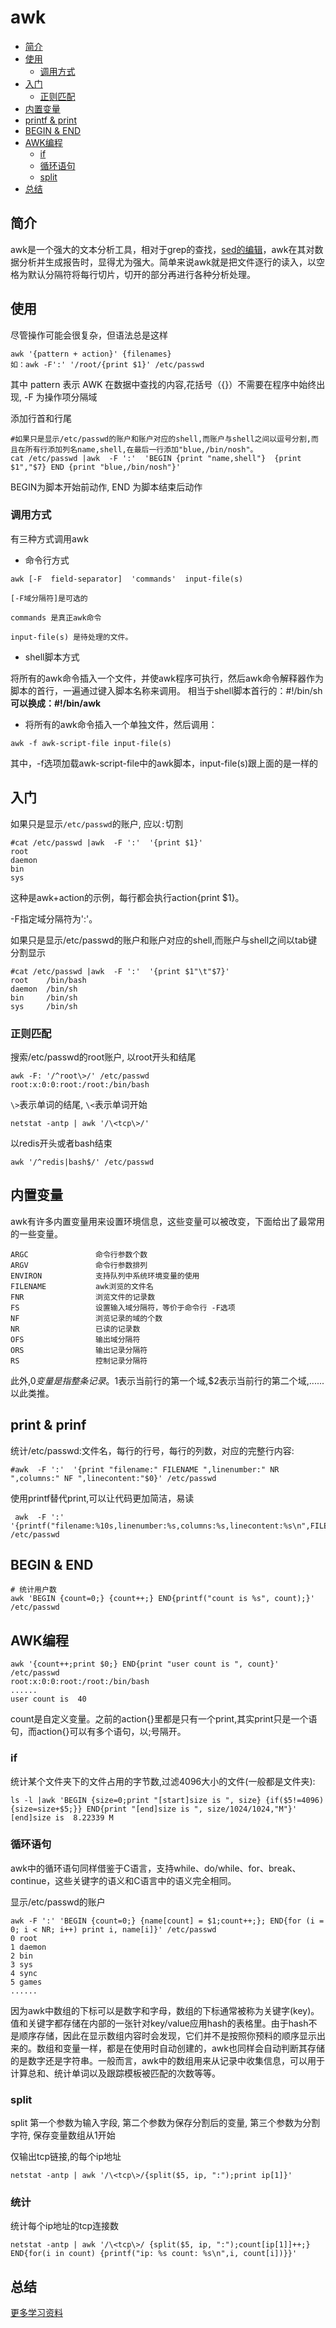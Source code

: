 # awk

- [简介](#intor)
- [使用](#usage)
    - [调用方式](#use-way)
- [入门](#first)
    - [正则匹配](#reg)
- [内置变量](#awk-var)
- [printf & print](#print)
- [BEGIN & END](#begingend)
- [AWK编程](#coding)
    - [if](#if)
    - [循环语句](#for)
    - [split](#split)
- [总结](#end)

<a name="intor"></a>
## 简介

awk是一个强大的文本分析工具，相对于grep的查找，[sed的编辑](/docs/{{version}}/sed)，awk在其对数据分析并生成报告时，显得尤为强大。简单来说awk就是把文件逐行的读入，以空格为默认分隔符将每行切片，切开的部分再进行各种分析处理。

<a name="usage"></a>
## 使用

尽管操作可能会很复杂，但语法总是这样
```
awk '{pattern + action}' {filenames}
如：awk -F':' '/root/{print $1}' /etc/passwd
```

其中 pattern 表示 AWK 在数据中查找的内容,花括号（{}）不需要在程序中始终出现, -F 为操作项分隔域

添加行首和行尾
```
#如果只是显示/etc/passwd的账户和账户对应的shell,而账户与shell之间以逗号分割,而且在所有行添加列名name,shell,在最后一行添加"blue,/bin/nosh"。
cat /etc/passwd |awk  -F ':'  'BEGIN {print "name,shell"}  {print $1","$7} END {print "blue,/bin/nosh"}'
```
BEGIN为脚本开始前动作, END 为脚本结束后动作

<a name='use-way'></a>
### 调用方式

有三种方式调用awk

* 命令行方式 

```
awk [-F  field-separator]  'commands'  input-file(s)

[-F域分隔符]是可选的

commands 是真正awk命令

input-file(s) 是待处理的文件。
```   

* shell脚本方式

将所有的awk命令插入一个文件，并使awk程序可执行，然后awk命令解释器作为脚本的首行，一遍通过键入脚本名称来调用。
相当于shell脚本首行的：#!/bin/sh**可以换成：#!/bin/awk**

* 将所有的awk命令插入一个单独文件，然后调用：

```
awk -f awk-script-file input-file(s)
```

其中，-f选项加载awk-script-file中的awk脚本，input-file(s)跟上面的是一样的

<a name="first"></a>
## 入门

如果只是显示`/etc/passwd`的账户, 应以`:`切割

    #cat /etc/passwd |awk  -F ':'  '{print $1}'  
    root
    daemon
    bin
    sys

这种是awk+action的示例，每行都会执行action{print $1}。

-F指定域分隔符为':'。


如果只是显示/etc/passwd的账户和账户对应的shell,而账户与shell之间以tab键分割显示

    #cat /etc/passwd |awk  -F ':'  '{print $1"\t"$7}'
    root    /bin/bash
    daemon  /bin/sh
    bin     /bin/sh
    sys     /bin/sh

<a name='reg'></a>
### 正则匹配

搜索/etc/passwd的root账户, 以root开头和结尾

    awk -F: '/^root\>/' /etc/passwd
    root:x:0:0:root:/root:/bin/bash


`\>`表示单词的结尾, `\<`表示单词开始

    netstat -antp | awk '/\<tcp\>/'

以redis开头或者bash结束

    awk '/^redis|bash$/' /etc/passwd

<a name="awk-var"></a>
## 内置变量

awk有许多内置变量用来设置环境信息，这些变量可以被改变，下面给出了最常用的一些变量。

    ARGC               命令行参数个数
    ARGV               命令行参数排列
    ENVIRON            支持队列中系统环境变量的使用
    FILENAME           awk浏览的文件名
    FNR                浏览文件的记录数
    FS                 设置输入域分隔符，等价于命令行 -F选项
    NF                 浏览记录的域的个数
    NR                 已读的记录数
    OFS                输出域分隔符
    ORS                输出记录分隔符
    RS                 控制记录分隔符


 此外,$0变量是指整条记录。$1表示当前行的第一个域,$2表示当前行的第二个域,......以此类推。
 
<a name='print'></a>
## print & prinf

统计/etc/passwd:文件名，每行的行号，每行的列数，对应的完整行内容:

    #awk  -F ':'  '{print "filename:" FILENAME ",linenumber:" NR ",columns:" NF ",linecontent:"$0}' /etc/passwd

使用printf替代print,可以让代码更加简洁，易读

     awk  -F ':'  '{printf("filename:%10s,linenumber:%s,columns:%s,linecontent:%s\n",FILENAME,NR,NF,$0)}' /etc/passwd

<a name='begingend'></a>
## BEGIN & END

    # 统计用户数
    awk 'BEGIN {count=0;} {count++;} END{printf("count is %s", count);}' /etc/passwd

<a name='coding'></a>
## AWK编程

    awk '{count++;print $0;} END{print "user count is ", count}' /etc/passwd
    root:x:0:0:root:/root:/bin/bash
    ......
    user count is  40

count是自定义变量。之前的action{}里都是只有一个print,其实print只是一个语句，而action{}可以有多个语句，以;号隔开。

<a name='if'></a>
### if

统计某个文件夹下的文件占用的字节数,过滤4096大小的文件(一般都是文件夹):

    ls -l |awk 'BEGIN {size=0;print "[start]size is ", size} {if($5!=4096){size=size+$5;}} END{print "[end]size is ", size/1024/1024,"M"}' 
    [end]size is  8.22339 M

<a name='for'></a>
### 循环语句

awk中的循环语句同样借鉴于C语言，支持while、do/while、for、break、continue，这些关键字的语义和C语言中的语义完全相同。

显示/etc/passwd的账户

    awk -F ':' 'BEGIN {count=0;} {name[count] = $1;count++;}; END{for (i = 0; i < NR; i++) print i, name[i]}' /etc/passwd
    0 root
    1 daemon
    2 bin
    3 sys
    4 sync
    5 games
    ......

 因为awk中数组的下标可以是数字和字母，数组的下标通常被称为关键字(key)。值和关键字都存储在内部的一张针对key/value应用hash的表格里。由于hash不是顺序存储，因此在显示数组内容时会发现，它们并不是按照你预料的顺序显示出来的。数组和变量一样，都是在使用时自动创建的，awk也同样会自动判断其存储的是数字还是字符串。一般而言，awk中的数组用来从记录中收集信息，可以用于计算总和、统计单词以及跟踪模板被匹配的次数等等。

### split

split 第一个参数为输入字段, 第二个参数为保存分割后的变量, 第三个参数为分割字符, 保存变量数组从1开始

仅输出tcp链接,的每个ip地址

    netstat -antp | awk '/\<tcp\>/{split($5, ip, ":");print ip[1]}'

### 统计

统计每个ip地址的tcp连接数

    netstat -antp | awk '/\<tcp\>/ {split($5, ip, ":");count[ip[1]]++;} END{for(i in count) {printf("ip: %s count: %s\n",i, count[i])}}'

<a name='end'></a>
## 总结
[更多学习资料](http://www.gnu.org/software/gawk/manual/gawk.html)














